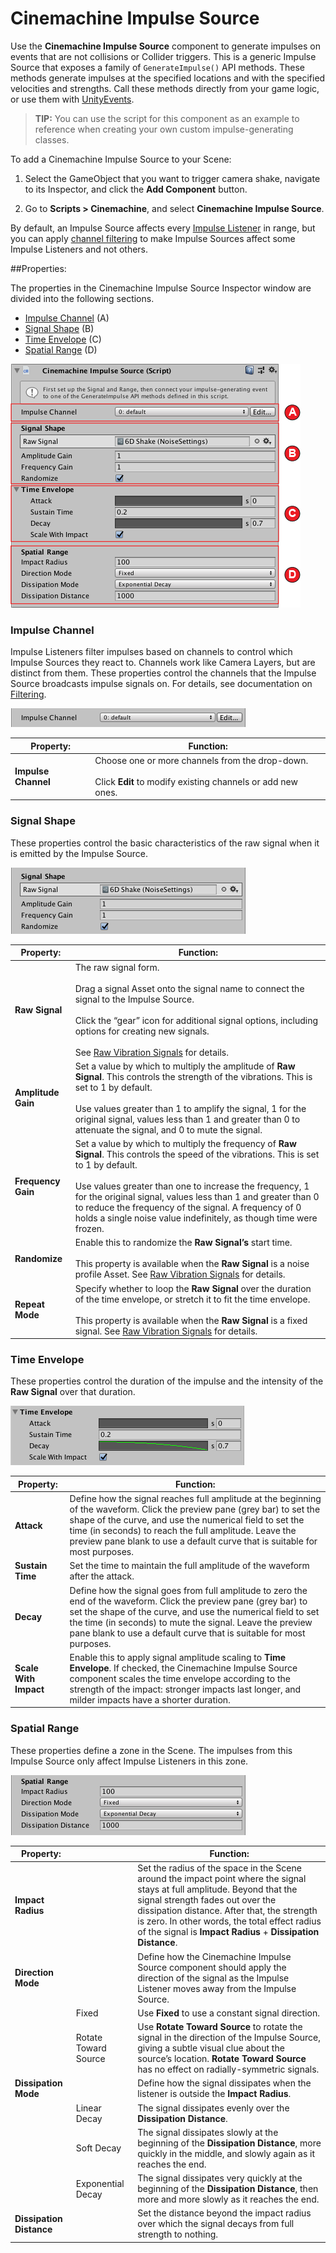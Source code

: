 # Cinemachine Impulse Source

Use the **Cinemachine Impulse Source** component to generate impulses on events that are not collisions or Collider triggers. This is a generic Impulse Source that exposes a family of `GenerateImpulse()` API methods. These methods generate impulses at the specified locations and with the specified velocities and strengths. Call these methods directly from your game logic, or use them with [UnityEvents](https://docs.unity3d.com/Manual/UnityEvents.html). 

>**TIP:** You can use the script for this component as an example to reference when creating your own custom impulse-generating classes.

To add a Cinemachine Impulse Source to your Scene:

1. Select the GameObject that you want to trigger camera shake, navigate to its Inspector, and click the **Add Component** button.

2. Go to **Scripts > Cinemachine**, and select **Cinemachine Impulse Source**.

By default, an Impulse Source affects every [Impulse Listener](CinemachineImpulseListener.md) in range, but you can apply [channel filtering](CinemachineImpulseFiltering.md#ChannelFiltering) to make Impulse Sources affect some Impulse Listeners and not others. 

##Properties:

The properties in the Cinemachine Impulse Source Inspector window are divided into the following sections.

- [Impulse Channel](#ImpulseChannel) (A)
- [Signal Shape](#SignalShape) (B)
- [Time Envelope](#TimeEnvelope) (C)
- [Spatial Range](#SpatialRange) (D)

![](images/InspectorImpulseSource.png)

<a name="ImpulseChannel"></a>
### Impulse Channel

Impulse Listeners filter impulses based on channels to control which Impulse Sources they react to. Channels work like Camera Layers, but are distinct from them. These properties control the channels that the Impulse Source broadcasts impulse signals on. For details, see documentation on [Filtering](CinemachineImpulseFiltering.md).

![](images/InspectorImpulseSourceChannel.png)

| **Property:**       | **Function:**                                                |
| ------------------- | ------------------------------------------------------------ |
| **Impulse Channel** | Choose one or more channels from the drop-down.<br /><br />Click **Edit** to modify existing channels or add new ones. |

<a name="SignalShape"></a>
### Signal Shape

These properties control the basic characteristics of the raw signal when it is emitted by the Impulse Source.

![](images/InspectorImpulseSourceSignal.png)

| **Property:**  | **Function:**                                                |
| -------------- | ------------------------------------------------------------ |
| **Raw Signal** | The raw signal form. <br /><br />Drag a signal Asset onto the signal name to connect the signal to the Impulse Source.<br /><br />Click the “gear” icon for additional signal options, including options for creating new signals.<br /><br />See [Raw Vibration Signals](CinemachineImpulseRawSignal.md) for details. |
|**Amplitude Gain** | Set a value by which to multiply the amplitude of **Raw Signal**. This controls the strength of the vibrations. This is set to 1 by default.<br /><br />Use values greater than 1 to amplify the signal, 1 for the original signal, values less than 1 and greater than 0 to attenuate the signal, and 0 to mute the signal. |
|**Frequency Gain**|Set a value by which to multiply the frequency of **Raw Signal**. This controls the speed of the vibrations. This is set to 1 by default.<br /><br />Use values greater than one to increase the frequency, 1 for the original signal, values less than 1 and greater than 0 to reduce the frequency of the signal. A frequency of 0 holds a single noise value indefinitely, as though time were frozen.|
|**Randomize**|Enable this to randomize the **Raw Signal’s** start time.<br /><br />This property is available when the **Raw Signal** is a noise profile Asset. See [Raw Vibration Signals](CinemachineImpulseRawSignal.md) for details.|
|**Repeat Mode**|Specify whether to loop the **Raw Signal** over the duration of the time envelope, or stretch it to fit the time envelope.<br /><br />This property is available when the **Raw Signal** is a fixed signal. See [Raw Vibration Signals](CinemachineImpulseRawSignal.md) for details.|

<a name="TimeEnvelope"></a>
### Time Envelope

These properties control the duration of the impulse and the intensity of the **Raw Signal** over that duration.

![](images/InspectorImpulseTimeEnvelope.png)

| Property:             | Function:                                                    |
| --------------------- | ------------------------------------------------------------ |
| **Attack**            | Define how the signal reaches full amplitude at the beginning of the waveform. Click the preview pane (grey bar) to set the shape of the curve, and use the numerical field to set the time (in seconds) to reach the full amplitude. Leave the preview pane blank to use a default curve that is suitable for most purposes. |
| **Sustain Time**      | Set the time to maintain the full amplitude of the waveform after the attack. |
| **Decay**             | Define how the signal goes from full amplitude to zero the end of the waveform. Click the preview pane (grey bar) to set the shape of the curve, and use the numerical field to set the time (in seconds) to mute the signal. Leave the preview pane blank to use a default curve that is suitable for most purposes. |
| **Scale With Impact** | Enable this to apply signal amplitude scaling to **Time Envelope**. If checked, the Cinemachine Impulse Source component scales the time envelope according to the strength of the impact: stronger impacts last longer, and milder impacts have a shorter duration. |


<a name="SpatialRange"></a>
### Spatial Range

These properties define a zone in the Scene. The impulses from this Impulse Source only affect Impulse Listeners in this zone.

![](images/InspectorImpulseSourceSpatialRange.png)

| Property:|| Function:|
|--|--|--|
|**Impact Radius**||Set the radius of the space in the Scene around the impact point where the signal stays at full amplitude. Beyond that the signal strength fades out over the dissipation distance. After that, the strength is zero. In other words, the total effect radius of the signal is **Impact Radius** + **Dissipation Distance**.|
|**Direction Mode**||Define how the Cinemachine Impulse Source component should apply the direction of the signal as the Impulse Listener moves away from the Impulse Source.|
||Fixed|Use **Fixed** to use a constant signal direction.|
||Rotate Toward Source|Use **Rotate Toward Source** to rotate the signal in the direction of the Impulse Source, giving a subtle visual clue about the source’s location. **Rotate Toward Source** has no effect on radially-symmetric signals.|
|**Dissipation Mode**||Define how the signal dissipates when the listener is outside the **Impact Radius**.|
||Linear Decay|The signal dissipates evenly over the **Dissipation Distance**.|
||Soft Decay|The signal dissipates slowly at the beginning of the **Dissipation Distance**, more quickly in the middle, and slowly again as it reaches the end.|
|| Exponential Decay|The signal dissipates very quickly at the beginning of the **Dissipation Distance**, then more and more slowly as it reaches the end.|
|**Dissipation Distance**||Set the distance beyond the impact radius over which the signal decays from full strength to nothing.|